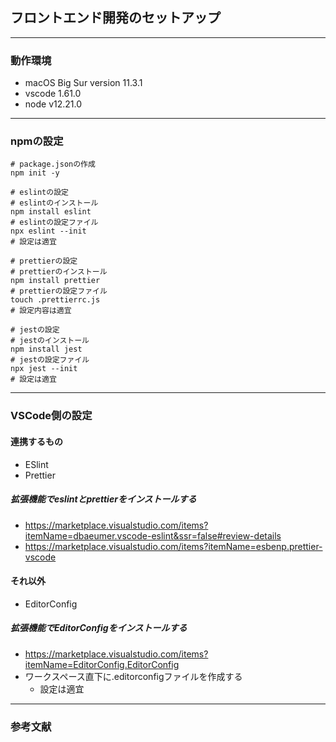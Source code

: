 ## フロントエンド開発のセットアップ

---

### 動作環境
- macOS Big Sur version 11.3.1
- vscode 1.61.0
- node v12.21.0

---

### npmの設定
```
# package.jsonの作成
npm init -y

# eslintの設定
# eslintのインストール
npm install eslint
# eslintの設定ファイル
npx eslint --init
# 設定は適宜

# prettierの設定
# prettierのインストール
npm install prettier
# prettierの設定ファイル
touch .prettierrc.js
# 設定内容は適宜

# jestの設定
# jestのインストール
npm install jest
# jestの設定ファイル
npx jest --init
# 設定は適宜
```
---

### VSCode側の設定

#### 連携するもの
- ESlint
- Prettier

##### 拡張機能でeslintとprettierをインストールする
- https://marketplace.visualstudio.com/items?itemName=dbaeumer.vscode-eslint&ssr=false#review-details
- https://marketplace.visualstudio.com/items?itemName=esbenp.prettier-vscode


#### それ以外
- EditorConfig

##### 拡張機能でEditorConfigをインストールする
- https://marketplace.visualstudio.com/items?itemName=EditorConfig.EditorConfig
- ワークスペース直下に.editorconfigファイルを作成する
    - 設定は適宜

---

### 参考文献
